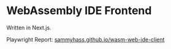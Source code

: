# WebAssembly IDE Frontend

Written in Next.js.

Playwright Report: [sammyhass.github.io/wasm-web-ide-client](https://sammyhass.github.io/wasm-web-ide-client/)

